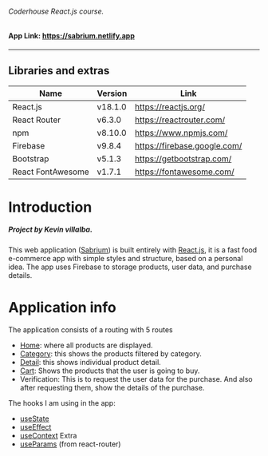 ###### Coderhouse React.js course.
#### App Link: https://sabrium.netlify.app
---
## Libraries and extras
| Name | Version | Link |
| ------ | ------ | ------ |
| React.js | v18.1.0 | https://reactjs.org/ |
| React Router | v6.3.0 | https://reactrouter.com/ |
| npm | v8.10.0 | https://www.npmjs.com/ |
| Firebase | v9.8.4 | https://firebase.google.com/ |
| Bootstrap | v5.1.3 | https://getbootstrap.com/ |
| React FontAwesome | v1.7.1 | https://fontawesome.com/ |

# Introduction
##### Project by Kevin villalba.
 This web application ([Sabrium](https://sabrium.netlify.app)) is built entirely with [React.js](https://reactjs.org), it is a fast food e-commerce app with simple styles and structure, based on a personal idea. The app uses Firebase to storage products, user data, and purchase details. 

# Application info
The application consists of a routing with 5 routes
- [Home](https://sabrium.netlify.app): where all products are displayed.
- [Category](http://sabrium.netlify.app/categoria/pizzas): this shows the products filtered by category.
- [Detail](https://sabrium.netlify.app/detalle/1xtNhb9ZDdPbeSBBuGb0): this shows individual product detail.
- [Cart](https://sabrium.netlify.app/carrito): Shows the products that the user is going to buy.
- Verification: This is to request the user data for the purchase. And also after requesting them, show the details of the purchase.

The hooks I am using in the app:
- [useState](https://es.reactjs.org/docs/hooks-reference.html#usestate)
- [useEffect](https://es.reactjs.org/docs/hooks-reference.html#useeffect) 
- [useContext](https://es.reactjs.org/docs/hooks-reference.html#usecontext)
  Extra
- [useParams](https://reactrouter.com/docs/en/v6/hooks/use-params) (from react-router)
